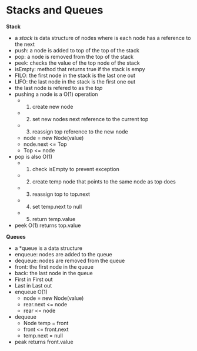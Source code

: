 # Stacks and Queues

**Stack**
- a *stack* is data structure of nodes where is each node has a reference to the next
- push: a node is added to top of the top of the stack
- pop: a node is removed from the top of the stack
- peek: checks the value of the top node of the stack
- isEmpty: method that returns true if the stack is empy
- FILO: the first node in the stack is the  last one out
- LIFO: the  last node in the stack is the first one out
- the last node is refered to as the *top*
- pushing a node is a O(1) operation
   - 1. create new node
   - 2. set new nodes next reference to the current top
   - 3. reassign top reference to the new node
   - node = new Node(value)
   - node.next <= Top
   - Top <= node 
- pop is also O(1)
  - 1. check isEmpty to prevent exception
  - 2. create temp node that points to the same node as top does
  - 3. reassign top to top.next
  - 4. set temp.next to null
  - 5. return temp.value
- peek O(1) returns top.value


**Queues**
- a *queue is a data structure
- enqueue: nodes are added to the queue
- dequeue: nodes are removed from the queue
- front: the first node in the queue
- back: the last node in the queue
- First in First out
- Last  in  Last out
- enqueue O(1)
  - node = new Node(value)
  - rear.next <= node
  - rear <= node
- dequeue
  - Node temp = front
  - front <= front.next
  - temp.next = null
- peak returns front.value